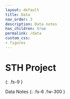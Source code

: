 ```yaml
---
layout: default
title: Data
nav_order: 3
description: Data notes
has_children: true
permalink: /data
custom_css:
- figures
---
```


# STH Project
{: .fs-9 }

Data Notes
{: .fs-6 .fw-300 }

<br>
<br>
<br>
<br>